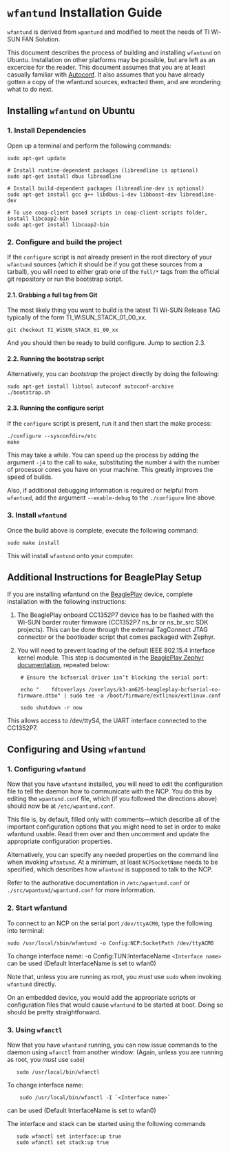 `wfantund` Installation Guide
=============================

`wfantund` is derived from `wpantund` and modified to meet the needs of TI Wi-SUN FAN Solution.

This document describes the process of building and installing
`wfantund` on Ubuntu. Installation on other platforms
may be possible, but are left as an excercise for the reader. This
document assumes that you are at least casually familiar with
[Autoconf][1]. It also assumes that you have already gotten a copy of
the wfantund sources, extracted them, and are wondering what to do
next.

[1]: http://www.gnu.org/software/autoconf/autoconf.html



Installing `wfantund` on Ubuntu
-------------------------------

### 1. Install Dependencies ###

Open up a terminal and perform the following commands:

	sudo apt-get update

	# Install runtine-dependent packages (libreadline is optional)
	sudo apt-get install dbus libreadline

	# Install build-dependent packages (libreadline-dev is optional)
	sudo apt-get install gcc g++ libdbus-1-dev libboost-dev libreadline-dev

    # To use coap-client based scripts in coap-client-scripts folder, install libcoap2-bin
    sudo apt-get install libcoap2-bin

### 2. Configure and build the project ###

If the `configure` script is not already present in the root directory
of your `wfantund` sources (which it should be if you got these
sources from a tarball), you will need to either grab one of the `full/*`
tags from the official git repository or run the bootstrap script.

#### 2.1. Grabbing a full tag from Git ####

The most likely thing you want to build is the latest TI Wi-SUN Release TAG
typically of the form TI_WiSUN_STACK_01_00_xx.

    git checkout TI_WiSUN_STACK_01_00_xx

And you should then be ready to build configure. Jump to section 2.3.

#### 2.2. Running the bootstrap script  ####

Alternatively, you can *bootstrap* the project directly by doing the
following:

    sudo apt-get install libtool autoconf autoconf-archive
    ./bootstrap.sh

#### 2.3. Running the configure script  ####

If the `configure` script is present, run it and then start the make
process:

    ./configure --sysconfdir=/etc
    make

This may take a while. You can speed up the process by adding the
argument `-j4` to the call to `make`, substituting the number `4` with
the number of processor cores you have on your machine. This greatly
improves the speed of builds.

Also, if additional debugging information is required or helpful from
`wfantund`, add the argument `--enable-debug` to the `./configure`
line above.

### 3. Install `wfantund` ###

Once the build above is complete, execute the following command:

    sudo make install

This will install `wfantund` onto your computer.


Additional Instructions for BeaglePlay Setup
--------------------------------------------

If you are installing wfantund on the [BeaglePlay][2] device, complete
installation with the following instructions:

1. The BeaglePlay onboard CC1352P7 device has to be flashed with the Wi-SUN
border router firmware (CC1352P7 ns_br or ns_br_src SDK projects). This can
be done through the external TagConnect JTAG connector or the bootloader
script that comes packaged with Zephyr.
2. You will need to prevent loading of the default IEEE 802.15.4 interface
kernel module. This step is documented in the [BeaglePlay Zephyr documentation][3],
repeated below:

        # Ensure the bcfserial driver isn’t blocking the serial port:

        echo "    fdtoverlays /overlays/k3-am625-beagleplay-bcfserial-no-firmware.dtbo" | sudo tee -a /boot/firmware/extlinux/extlinux.conf

        sudo shutdown -r now

This allows access to /dev/ttyS4, the UART interface connected to the CC1352P7.

[2]: https://www.beagleboard.org/boards/beagleplay
[3]: https://docs.beagleboard.org/latest/boards/beagleplay/demos-and-tutorials/zephyr-cc1352-development.html#steps

Configuring and Using `wfantund`
-------------------------------

### 1. Configuring `wfantund` ###

Now that you have `wfantund` installed, you will need to edit the
configuration file to tell the daemon how to communicate with the NCP.
You do this by editing the `wpantund.conf` file, which (if you
followed the directions above) should now be at `/etc/wpantund.conf`.

This file is, by default, filled only with comments—which describe
all of the important configuration options that you might need to set
in order to make wfantund usable. Read them over and then uncomment
and update the appropriate configuration properties.

Alternatively, you can specify any needed properties on the command
line when invoking `wfantund`. At a minimum, at least `NCPSocketName`
needs to be specified, which describes how `wfantund` is supposed to
talk to the NCP.

Refer to the authorative documentation in `/etc/wpantund.conf` or
`./src/wpantund/wpantund.conf` for more information.

### 2. Start wfantund ###

To connect to an NCP on the serial port `/dev/ttyACM0`, type the
following into terminal:

    sudo /usr/local/sbin/wfantund -o Config:NCP:SocketPath /dev/ttyACM0 

To change interface name: -o Config:TUN:InterfaceName `<Interface name>` 
can be used (Default InterfaceName is set to wfan0)

Note that, unless you are running as root, you *must* use `sudo` when
invoking `wfantund` directly.

On an embedded device, you would add the appropriate scripts or
configuration files that would cause `wfantund` to be started at boot.
Doing so should be pretty straightforward.

### 3. Using `wfanctl` ###

Now that you have `wfantund` running, you can now issue commands to
the daemon using `wfanctl` from another window: (Again, unless you are
running as root, you *must* use `sudo`)
```
   sudo /usr/local/bin/wfanctl
```
To change interface name:
```
    sudo /usr/local/bin/wfanctl -I `<Interface name>` 
```
can be used (Default InterfaceName is set to wfan0)

The interface and stack can be started using the following commands
```
   sudo wfanctl set interface:up true
   sudo wfanctl set stack:up true
```


